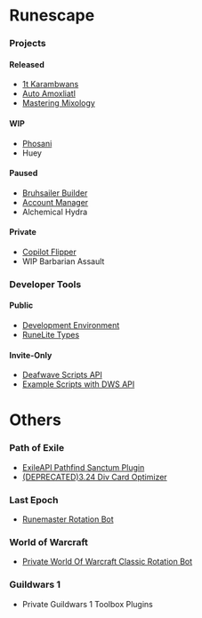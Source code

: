 # Runescape
### Projects
#### Released
- [1t Karambwans](https://discord.com/channels/798214351899197491/1250571698718118031/1250571698718118031)
- [Auto Amoxliatl](https://discord.com/channels/798214351899197491/1292130699138170890/1292130699138170890)
- [Mastering Mixology](https://discord.com/channels/798214351899197491/1289787932424536064/1289787932424536064)

#### WIP
- [Phosani](https://github.com/deafwave/osrs-phosani)
- Huey

#### Paused
- [Bruhsailer Builder](https://github.com/deafwave/osrs-hcim-builder)
- [Account Manager](https://github.com/deafwave/osrs-account-manager)
- Alchemical Hydra

#### Private
- [Copilot Flipper](https://github.com/deafwave/osrs-flipper)
- WIP Barbarian Assault

### Developer Tools

#### Public
- [Development Environment](https://github.com/deafwave/osrs-botmaker-typescript)
- [RuneLite Types](https://www.npmjs.com/package/@deafwave/osrs-botmaker-types)

#### Invite-Only
- [Deafwave Scripts API](https://github.com/deafwave/osrs-botmaker-api)
- [Example Scripts with DWS API](https://github.com/deafwave/osrs-botmaker-scripts)


# Others

### Path of Exile
- [ExileAPI Pathfind Sanctum Plugin](https://github.com/ChandlerFerry/PathfindSanctum)
- [(DEPRECATED)3.24 Div Card Optimizer](https://github.com/ChandlerFerry/POE-Div-Card-Optimizer)

### Last Epoch
- [Runemaster Rotation Bot](https://github.com/ChandlerFerry/Last-Epoch-Macro)

### World of Warcraft
- [Private World Of Warcraft Classic Rotation Bot](https://github.com/deafwave/wow-scripts)

### Guildwars 1
- Private Guildwars 1 Toolbox Plugins
